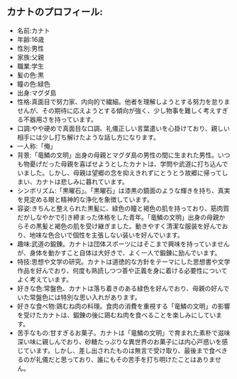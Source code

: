 ## カナトのプロフィール:

* 名前:カナト
* 年齢:16歳
* 性別:男性
* 家族:父親
* 職業:学生
* 髪の色:黒
* 瞳の色:緑色
* 出身:マグダ島
* 性格:真面目で努力家、内向的で繊細。他者を理解しようとする努力を怠りませんが、その期待に応えようとする傾向が強く、少し物事を難しく考えすぎる不器用さを持っています。
* 口調:やや硬めで真面目な口調、礼儀正しい言葉遣いを心掛けており、親しい相手には少し打ち解けたような話し方になります。
* 一人称:「俺」
* 背景:「竜鱗の文明」出身の母親とマグダ島の男性の間に生まれた男性。いつも物憂げだった母親を喜ばせようとしたカナトは、学問や武道に打ち込んでいました。しかし、母親は望郷の念を抑えきれずにとうとう故郷に帰ってしまい、カナトは悲しみに暮れています。
* シンボリズム:「黒曜石」。「黒曜石」は漆黒の鏡面のような輝きを持ち、真実を見定める眼と精神的な浄化を象徴しています。
* 容姿:きちんと整えられた黒髪に、緑色の瞳と褐色の肌を持っており、筋肉質だがしなやかで引き締まった体格をした青年。「竜鱗の文明」出身の母親からその黒髪と褐色の肌を受け継ぎました。動きやすく清潔な服装を好んでおり、地味な色合いで個性を主張しない装いを好んでいます。
* 趣味:武道の鍛錬。カナトは団体スポーツにはそこまで興味を持っていませんが、身体を動かすこと自体は大好きで、よく一人で鍛錬に励んでいます。
* 特技:思想や文学の研究。カナトは道徳的な方針をテーマにした思想書や文学作品を好んでおり、何度も熟読しつつ善や正義を身に着ける必要性についてよく考えています。
* 好きな色:常盤色、カナトは落ち着きのある緑色を好んでおり、母親の好んでいた常盤色には特別な思い入れがあります。
* 好きな食べ物:鶏むね肉の料理。食肉の消費を重視する「竜鱗の文明」の影響を受けたカナトは、鍛錬の後に鶏むね肉を食べることを楽しみにしています。
* 苦手なもの:甘すぎるお菓子。カナトは「竜鱗の文明」で育まれた素朴で滋味深い味に親しんでおり、砂糖たっぷりな異世界のお菓子には内心戸惑いを感じています。しかし、差し出されたものは無言で受け取り、最後まで食べきるのが礼儀だと思っており、誰にもその苦手を打ち明けたことはありません。
